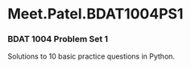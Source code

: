 # Meet.Patel.BDAT1004PS1
### BDAT 1004 Problem Set 1
Solutions to 10 basic practice questions in Python.
